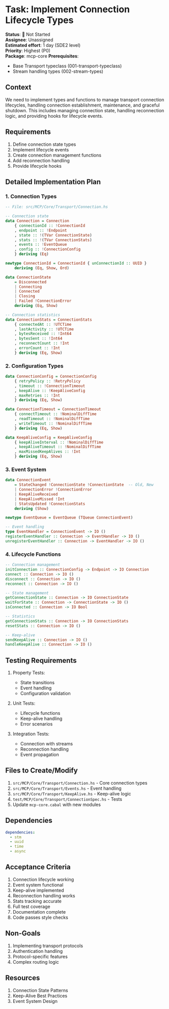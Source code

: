 # Task: Implement Connection Lifecycle Types

**Status**: 🔴 Not Started  
**Assignee**: Unassigned  
**Estimated effort**: 1 day (SDE2 level)  
**Priority**: Highest (P0)  
**Package**: mcp-core
**Prerequisites**: 
- Base Transport typeclass (001-transport-typeclass)
- Stream handling types (002-stream-types)

## Context
We need to implement types and functions to manage transport connection lifecycles, handling connection establishment, maintenance, and graceful shutdown. This includes managing connection state, handling reconnection logic, and providing hooks for lifecycle events.

## Requirements
1. Define connection state types
2. Implement lifecycle events
3. Create connection management functions
4. Add reconnection handling
5. Provide lifecycle hooks

## Detailed Implementation Plan

### 1. Connection Types

```haskell
-- File: src/MCP/Core/Transport/Connection.hs

-- Connection state
data Connection = Connection
    { connectionId :: !ConnectionId
    , endpoint :: !Endpoint
    , state :: !(TVar ConnectionState)
    , stats :: !(TVar ConnectionStats)
    , events :: !EventQueue
    , config :: !ConnectionConfig
    } deriving (Eq)

newtype ConnectionId = ConnectionId { unConnectionId :: UUID }
    deriving (Eq, Show, Ord)

data ConnectionState
    = Disconnected
    | Connecting
    | Connected
    | Closing
    | Failed !ConnectionError
    deriving (Eq, Show)

-- Connection statistics
data ConnectionStats = ConnectionStats
    { connectedAt :: !UTCTime
    , lastActivity :: !UTCTime
    , bytesReceived :: !Int64
    , bytesSent :: !Int64
    , reconnectCount :: !Int
    , errorCount :: !Int
    } deriving (Eq, Show)
```

### 2. Configuration Types

```haskell
data ConnectionConfig = ConnectionConfig
    { retryPolicy :: !RetryPolicy
    , timeout :: !ConnectionTimeout
    , keepAlive :: !KeepAliveConfig
    , maxRetries :: !Int
    } deriving (Eq, Show)

data ConnectionTimeout = ConnectionTimeout
    { connectTimeout :: !NominalDiffTime
    , readTimeout :: !NominalDiffTime
    , writeTimeout :: !NominalDiffTime
    } deriving (Eq, Show)

data KeepAliveConfig = KeepAliveConfig
    { keepAliveInterval :: !NominalDiffTime
    , keepAliveTimeout :: !NominalDiffTime
    , maxMissedKeepAlives :: !Int
    } deriving (Eq, Show)
```

### 3. Event System

```haskell
data ConnectionEvent
    = StateChanged !ConnectionState !ConnectionState  -- Old, New
    | ConnectionError !ConnectionError
    | KeepAliveReceived
    | KeepAliveMissed !Int
    | StatsUpdated !ConnectionStats
    deriving (Show)

newtype EventQueue = EventQueue (TQueue ConnectionEvent)

-- Event handling
type EventHandler = ConnectionEvent -> IO ()
registerEventHandler :: Connection -> EventHandler -> IO ()
unregisterEventHandler :: Connection -> EventHandler -> IO ()
```

### 4. Lifecycle Functions

```haskell
-- Connection management
initConnection :: ConnectionConfig -> Endpoint -> IO Connection
connect :: Connection -> IO ()
disconnect :: Connection -> IO ()
reconnect :: Connection -> IO ()

-- State management
getConnectionState :: Connection -> IO ConnectionState
waitForState :: Connection -> ConnectionState -> IO ()
isConnected :: Connection -> IO Bool

-- Statistics
getConnectionStats :: Connection -> IO ConnectionStats
resetStats :: Connection -> IO ()

-- Keep-alive
sendKeepAlive :: Connection -> IO ()
handleKeepAlive :: Connection -> IO ()
```

## Testing Requirements

1. Property Tests:
   - State transitions
   - Event handling
   - Configuration validation

2. Unit Tests:
   - Lifecycle functions
   - Keep-alive handling
   - Error scenarios

3. Integration Tests:
   - Connection with streams
   - Reconnection handling
   - Event propagation

## Files to Create/Modify
1. `src/MCP/Core/Transport/Connection.hs` - Core connection types
2. `src/MCP/Core/Transport/Events.hs` - Event handling
3. `src/MCP/Core/Transport/KeepAlive.hs` - Keep-alive logic
4. `test/MCP/Core/Transport/ConnectionSpec.hs` - Tests
5. Update `mcp-core.cabal` with new modules

## Dependencies
```yaml
dependencies:
  - stm
  - uuid
  - time
  - async
```

## Acceptance Criteria
1. Connection lifecycle working
2. Event system functional
3. Keep-alive implemented
4. Reconnection handling works
5. Stats tracking accurate
6. Full test coverage
7. Documentation complete
8. Code passes style checks

## Non-Goals
1. Implementing transport protocols
2. Authentication handling
3. Protocol-specific features
4. Complex routing logic

## Resources
1. Connection State Patterns
2. Keep-Alive Best Practices
3. Event System Design